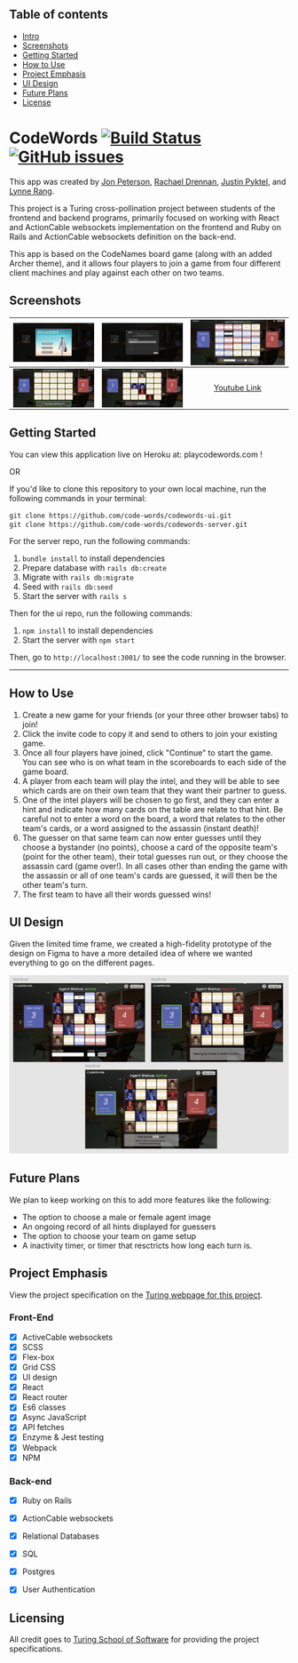 

## Table of contents
* [Intro](#CodeWords)
* [Screenshots](#Screenshots)
* [Getting Started](#Getting-Started)
* [How to Use](#How-to-Use)
* [Project Emphasis](#Project-Emphasis)
* [UI Design](#UI-Design)
* [Future Plans](#Future-Plans)
* [License](#License)


# CodeWords [![Build Status](https://travis-ci.com/code-words/codewords-ui.svg?branch=master)](https://travis-ci.com/code-words/codewords-ui)[![GitHub issues](https://img.shields.io/github/issues/code-words/codewords-ui)](https://github.com/code-words/codewords-ui/issues)

This app was created by <a href="https://github.com/joequincy">Jon Peterson</a>, <a href="https://github.com/rdren0">Rachael Drennan</a>, <a href="https://github.com/siimonstark">Justin Pyktel</a>, and <a href="https://github.com/lynnerang">Lynne Rang</a>.

This project is a Turing cross-pollination project between students of the frontend and backend programs, primarily focused on working with React and ActionCable websockets implementation on the frontend and Ruby on Rails and ActionCable websockets definition on the back-end.

This app is based on the CodeNames board game (along with an added Archer theme), and it allows four players to join a game from four different client machines and play against each other on two teams.


## Screenshots

|  <img src="/screenshots/1.png" alt="New Game" style="float: left; margin-right: 10px;" width="300" /> |  <img src="/screenshots/2.png" alt="Lobby" style="float: left; margin-right: 10px;" width="300" /> |  <img src="/screenshots/3.png" alt="Gameplay_Hinter" style="float: left; margin-right: 10px;" width="300" /> |
|:-:|:-:|:-:|
|  <img src="/screenshots/4.png" alt="Gameplay_Guesser" style="float: left; margin-right: 10px;" width="300" /> |  <img src="/screenshots/5.png" alt="Mid Game" style="float: left; margin-right: 10px;" width="300" /> |  [Youtube Link](https://youtu.be/CDS2_IoZ0hw) |


## Getting Started

You can view this application live on Heroku at: playcodewords.com !

OR

If you'd like to clone this repository to your own local machine, run the following commands in your terminal:

```shell
git clone https://github.com/code-words/codewords-ui.git
git clone https://github.com/code-words/codewords-server.git
```

For the server repo, run the following commands:

1. ```bundle install``` to install dependencies
2. Prepare database with ```rails db:create```
3. Migrate with ```rails db:migrate```
4. Seed with ```rails db:seed```
5. Start the server with ```rails s```

Then for the ui repo, run the following commands:

1. ```npm install``` to install dependencies
2. Start the server with ```npm start```


Then, go to `http://localhost:3001/` to see the code running in the browser.  

---

## How to Use

1. Create a new game for your friends (or your three other browser tabs) to join!
2. Click the invite code to copy it and send to others to join your existing game.
3. Once all four players have joined, click "Continue" to start the game.  You can see who is on what team in the scoreboards to each side of the game board.
4. A player from each team will play the intel, and they will be able to see which cards are on their own team that they want their partner to guess.
5. One of the intel players will be chosen to go first, and they can enter a hint and indicate how many cards on the table are relate to that hint.  Be careful not to enter a word on the board, a word that relates to the other team's cards, or a word assigned to the assassin (instant death)!
6. The guesser on that same team can now enter guesses until they choose a bystander (no points), choose a card of the opposite team's (point for the other team), their total guesses run out, or they choose the assassin card (game over!).  In all cases other than ending the game with the assassin or all of one team's cards are guessed, it will then be the other team's turn.
7. The first team to have all their words guessed wins!


## UI Design

Given the limited time frame, we created a high-fidelity prototype of the design on Figma to have a more detailed idea of where we wanted everything to go on the different pages.

![Figma designs](/screenshots/7.png)


## Future Plans

We plan to keep working on this to add more features like the following:
- The option to choose a male or female agent image
- An ongoing record of all hints displayed for guessers
- The option to choose your team on game setup
- A inactivity timer, or timer that resctricts how long each turn is.


## Project Emphasis

View the project specification on the <a href="https://frontend.turing.io/projects/capstone.html">Turing webpage for this project</a>.

### Front-End
- [x] ActiveCable websockets
- [x] SCSS
- [x] Flex-box
- [x] Grid CSS
- [x] UI design
- [x] React
- [x] React router
- [x] Es6 classes
- [x] Async JavaScript
- [x] API fetches
- [x] Enzyme & Jest testing
- [x] Webpack
- [x] NPM

### Back-end
- [x] Ruby on Rails
- [x] ActionCable websockets
- [x] Relational Databases
- [x] SQL
- [x] Postgres
- [x] User Authentication


## Licensing

All credit goes to <a href="turing.io">Turing School of Software</a> for providing the project specifications.
